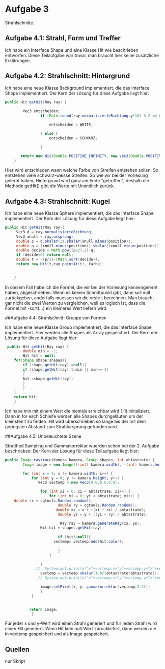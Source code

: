 # Aufgabe 3

Strahlschnitte.

## Aufgabe 4.1: Strahl, Form und Treffer

Ich habe ein Interface Shape und eine Klasse Hit wie beschrieben entworfen. Diese Teilaufgabe war trivial, man braucht hier keine zusätzliche Erklärungen.

## Aufgabe 4.2: Strahlschnitt: Hintergrund

Ich habe eine neue Klasse Background implementiert, die das Interface Shape implementiert. Der Kern der Lösung für diese Aufgabe liegt hier:

```java
public Hit getHit(Ray ray) {
        
        Vec3 entscheiden;
                if (Math.round(ray.normalisierteRichtung.y*10) % 2 == 0) {

                    entscheiden = WHITE;

                } else {
                    entscheiden = SCHWARZ;

                }
                
       return new Hit(Double.POSITIVE_INFINITY, new Vec3(Double.POSITIVE_INFINITY, Double.POSITIVE_INFINITY, Double.POSITIVE_INFINITY), entscheiden);         
    }
```

Hier wird entschieden wann welche Farbe von Streifen entstehen sollen. So entstehen viele schwarz-weisse Streifen. So wie wir bei der Vorlesung gelernt haben, Hintergrund wird ganz am Ende "getroffen", deshalb die Methode getHit() gibt die Werte mit Unendlich zurück.

## Aufgabe 4.3: Strahlschnitt: Kugel

Ich habe eine neue Klasse Sphere implementiert, die das Interface Shape implementiert. Der Kern der Lösung für diese Aufgabe liegt hier:

```java
public Hit getHit(Ray ray){
     Vec3 d = ray.normalisierteRichtung;
     Vec3 xnull = ray.ursprung;
     double p = d.skalar(2).skalar(xnull.minus(position));
     double q = (xnull.minus(position)).skalar((xnull.minus(position)))-Math.pow(r, 2);
     double decide = Math.pow((p/2),2)-q;
     if (decide<0) return null;
     double t = -(p/2)-(Math.sqrt(decide));
     return new Hit(t,ray.pointAt(t), farbe); 
     
            
    }
```

In diesem Fall habe ich die Formel, die wir bei der Vorlesung kennengelernt haben, abgeschrieben. Wenn es keinen Schnittpunkt gibt, dann soll null zurückgeben, anderfalls muessen wir die erste t berechnen. Man braucht gar nicht die zwei Werten zu vergleichen, weil es logisch ist, dass die Formel mit -sqrt(...) ein kleineres Wert liefern wird. 

##Aufgabe 4.4: Strahlschnitt: Gruppe von Formen

Ich habe eine neue Klasse Group implementiert, die das Interface Shape implementiert. Hier werden alle Shapes als Array gespeichert. Der Kern der Lösung für diese Aufgabe liegt hier:

```java
 public Hit getHit(Ray ray) {
        double min = -1;
        Hit hit = null;
    for(Shape shape:shapes){
        if (shape.getHit(ray)!=null){
        if (shape.getHit(ray).t<min || min==-1)
        {
        hit =shape.getHit(ray);
        }
        }  
    }    
    return hit;
    }
```

Ich habe min mit einem Wert die niemals erreichbar wird (-1) initialisiert. Dann in for each Schleife werden alle Shapes durchgeläufen um der kleinsten t zu finden. Hit wird überschrieben so lange bis der mit dem geringsten Abstand zum Strahlursprung gefunden wird. 


##Aufgabe 4.5: Unbeleuchtete Szene 

Stratified Sampling und Gammakorrektur wuerden schon bei der 2. Aufgabe beschrieben. Der Kern der Lösung für diese Teilaufgabe liegt hier:

```java
public Image raytrace(Kamera kamera, Group shapes, int abtastrate) {
        Image image = new Image(((int) kamera.width), ((int) kamera.height));

        for (int x = 0; x != kamera.width; x++) {
            for (int y = 0; y != kamera.height; y++) {
               Vec3 vectemp = new Vec3(0.0,0.0,0.0);

                for (int xi = 0; xi < abtastrate; xi++) {
                    for (int yi = 0; yi < abtastrate; yi++) {
    double rx = cgtools.Random.random();
                        double ry = cgtools.Random.random();
                       double xs = x + ((xi + rx) / abtastrate);
                        double ys = y + ((yi + ry) / abtastrate);

                         Ray ray = kamera.generateRay(xs, ys);
                Hit hit = shapes.getHit(ray);
                   
                        if (hit!=null){
                      vectemp= vectemp.add(hit.color);
                       
                        }
                    }

                }
              //  System.out.println("x"+vectemp.x+"y"+vectemp.y+"z"+vectemp.z);
                vectemp = vectemp.skalar(1.0/(abtastrate*abtastrate));
               // System.out.println("x"+vectemp.x+"y"+vectemp.y+"z"+vectemp.z);

                image.setPixel(x, y, gammakorrektur(vectemp,2.2));
                }
            }
        

           return image;
            }
```

Für jeder x und y-Wert wird einen Strahl generiert und für jeden Strahl wird einen Hit generiert. Wenn Hit kein null-Wert züruckliefert, dann werden die in vectemp gespeichert und als Image gespeichert.



## Quellen
nur Skript

